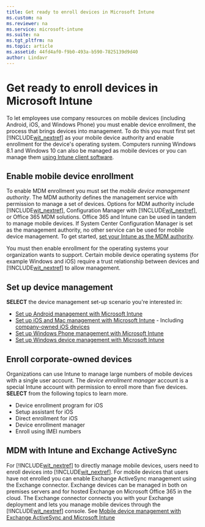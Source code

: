 ```yaml
---
title: Get ready to enroll devices in Microsoft Intune
ms.custom: na
ms.reviewer: na
ms.service: microsoft-intune
ms.suite: na
ms.tgt_pltfrm: na
ms.topic: article
ms.assetid: 44fd4af0-f9b0-493a-b590-7825139d9d40
author: Lindavr
---
```

# Get ready to enroll devices in Microsoft Intune

To let employees use company resources on mobile devices (including Android, iOS, and Windows Phone) you must enable device enrollment, the process that brings devices into management. To do this you must first set [!INCLUDE[wit_nextref](/includes/wit_nextref_md.md)] as your mobile device authority and enable enrollment for the device's operating system. Computers running Windows 8.1 and Windows 10 can also be managed as mobile devices or you can manage them [using Intune client software](http://technet.microsoft.com/library/dn646959.aspx).

## Enable mobile device enrollment
To enable MDM enrollment you must set the *mobile device management authority*. The MDM authority defines the  management service with permission to manage a set of devices.  Options for MDM authority include [!INCLUDE[wit_nextref](/includes/wit_nextref_md.md)], Configuration Manager with [!INCLUDE[wit_nextref](/includes/wit_nextref_md.md)], or Office 365 MDM solutions.  Office 365 and Intune can be used in tandem to manage mobile devices. If System Center Configuration Manager is set as the management authority, no other service can be used for mobile device management. To get started, [set your Intune as the MDM authority](https://technet.microsoft.com/library/mt346013.aspx).

You must then enable enrollment for the operating systems your organization wants to support. Certain mobile device operating systems (for example Windows and iOS) require a trust relationship between devices and [!INCLUDE[wit_nextref](/includes/wit_nextref_md.md)] to allow management.

## Set up device management
**SELECT** the device management set-up scenario you're interested in:
-   [Set up Android management with Microsoft Intune](set-up-android-management-with-microsoft-intune.md)
-   [Set up iOS and Mac management with Microsoft Intune](set-up-ios-and-mac-management-with-microsoft-intune.md) - Including [company-owned iOS devices](https://technet.microsoft.com/library/dn408185.aspx#BKMK_DEP)
-   [Set up Windows Phone management with Microsoft Intune](set-up-windows-phone-management-with-microsoft-intune.md)
-   [Set up Windows device management with Microsoft Intune](set-up-windows-device-management-with-microsoft-intune.md)

## Enroll corporate-owned devices
Organizations can use Intune to manage large numbers of mobile devices with a single user account. The *device enrollment manager* account is a special Intune account with permission to enroll more than five devices. **SELECT** from the following topics to learn more.

- Device enrollment program for iOS
- Setup assistant for iOS
- Direct enrollment for iOS
- Device enrollment manager
- Enroll using IMEI numbers


## MDM with Intune and Exchange ActiveSync
For [!INCLUDE[wit_nextref](/includes/wit_nextref_md.md)] to directly manage mobile devices, users need to enroll devices into [!INCLUDE[wit_nextref](/includes/wit_nextref_md.md)]. For mobile devices that users have not enrolled you can enable Exchange ActiveSync management using the Exchange connector. Exchange devices can be managed in both on premises servers and for hosted Exchange on Microsoft Office 365 in the cloud. The Exchange connector connects you with your Exchange deployment and lets you manage mobile devices through the [!INCLUDE[wit_nextref](/includes/wit_nextref_md.md)] console. See [Mobile device management with Exchange ActiveSync and Microsoft Intune](mobile-device-management-with-exchange-activesync-and-microsoft-intune.md)
